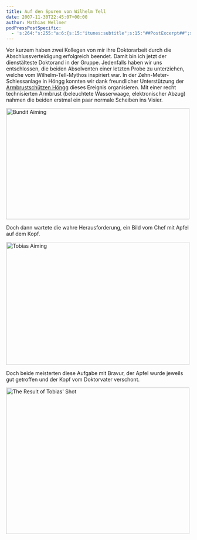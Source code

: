 ```yaml
---
title: Auf den Spuren von Wilhelm Tell
date: 2007-11-30T22:45:07+00:00
author: Mathias Wellner
podPressPostSpecific:
  - 's:264:"s:255:"a:6:{s:15:"itunes:subtitle";s:15:"##PostExcerpt##";s:14:"itunes:summary";s:15:"##PostExcerpt##";s:15:"itunes:keywords";s:17:"##WordPressCats##";s:13:"itunes:author";s:10:"##Global##";s:15:"itunes:explicit";s:7:"Default";s:12:"itunes:block";s:7:"Default";}";";'
---
```

Vor kurzem haben zwei Kollegen von mir ihre Doktorarbeit durch die Abschlussverteidigung erfolgreich beendet. Damit bin ich jetzt der dienstälteste Doktorand in der Gruppe. Jedenfalls haben wir uns entschlossen, die beiden Absolventen einer letzten Probe zu unterziehen, welche vom Wilhelm-Tell-Mythos inspiriert war. In der Zehn-Meter-Schiessanlage in Höngg konnten wir dank freundlicher Unterstützung der [Armbrustschützen Höngg](http://www.ashoengg.ch) dieses Ereignis organisieren. Mit einer recht technisierten Armbrust (beleuchtete Wasserwaage, elektronischer Abzug) nahmen die beiden erstmal ein paar normale Scheiben ins Visier.

[<img src="http://farm3.static.flickr.com/2161/2075922541_a9daed7563.jpg" alt="Bundit Aiming" height="303" width="500" />](http://www.flickr.com/photos/mwellner/2075922541/ "Bundit Aiming by wellnair, on Flickr")

Doch dann wartete die wahre Herausforderung, ein Bild vom Chef mit Apfel auf dem Kopf.

[<img src="http://farm3.static.flickr.com/2115/2075922623_217d3565d6.jpg" alt="Tobias Aiming" height="335" width="500" />](http://www.flickr.com/photos/mwellner/2075922623/ "Tobias Aiming by wellnair, on Flickr")

Doch beide meisterten diese Aufgabe mit Bravur, der Apfel wurde jeweils gut getroffen und der Kopf vom Doktorvater verschont.

[<img src="http://farm3.static.flickr.com/2176/2075922477_2f5f73f713.jpg" alt="The Result of Tobias' Shot" height="399" width="500" />](http://www.flickr.com/photos/mwellner/2075922477/ "The Result of Tobias' Shot by wellnair, on Flickr")